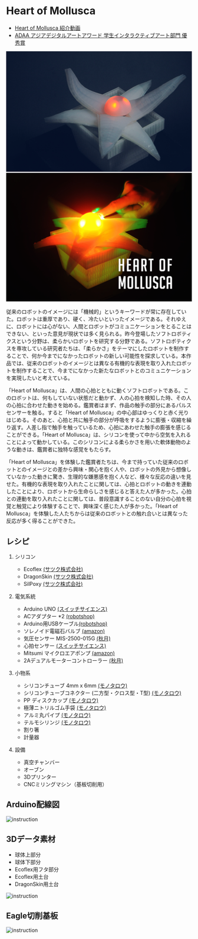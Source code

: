 # Heart of Mollusca

+ [Heart of Mollusca 紹介動画](https://vimeo.com/240353748)
+ [ADAA アジアデジタルアートアワード 学生インタラクティブアート部門 優秀賞](https://adaa.jp/ja/winners/winners2017.html)

<img src="img/heart_of_mollusca_01.jpg" alt="pic01" title="写真1">
<img src="img/heart_of_mollusca_02.jpg" alt="pic02" title="写真2">

 従来のロボットのイメージには「機械的」というキーワードが常に存在していた。ロボットは重厚であり、硬く、冷たいといったイメージである。それゆえに、ロボットには心がない、人間とロボットがコミュニケーションをとることはできない、といった意見が現状では多く見られる。昨今登場したソフトロボティクスという分野は、柔らかいロボットを研究する分野である。ソフトロボティクスを専攻している研究者たちは、「柔らかさ」をテーマにしたロボットを制作することで、何か今までになかったロボットの新しい可能性を探求している。本作品では、従来のロボットのイメージとは異なる有機的な表現を取り入れたロボットを制作することで、今までになかった新たなロボットとのコミュニケーションを実現したいと考えている。

 「Heart of Mollusca」は、人間の心拍とともに動くソフトロボットである。このロボットは、何もしていない状態だと動かず、人の心拍を検知した時、その人の心拍に合わせた動きを始める。鑑賞者はまず、作品の触手の部分にあるパルスセンサーを触る。すると「Heart of Mollusca」の中心部はゆっくりと赤く光りはじめる。そのあと、心拍と共に触手の部分が呼吸をするように膨張・収縮を繰り返す。人差し指で触手を触っているため、心拍にあわせた触手の膨張を感じることができる。「Heart of Mollusca」は、シリコンを使って中から空気を入れることによって動かしている。このシリコンによる柔らかさを用いた軟体動物のような動きは、鑑賞者に独特な感覚をもたらす。
 
 「Heart of Mollusca」を体験した鑑賞者たちは、今まで持っていた従来のロボットとのイメージとの差から興味・関心を抱く人や、ロボットの外見から想像していなかった動きに驚き、生理的な嫌悪感を抱く人など、様々な反応の違いを見せた。有機的な表現を取り入れたことに関しては、心拍とロボットの動きを連動したことにより、ロボットから生命らしさを感じると答えた人が多かった。心拍との連動を取り入れたことに関しては、普段意識することのない自分の心拍を視覚と触覚により体験することで、興味深く感じた人が多かった。「Heart of Mollusca」を体験した人たちからは従来のロボットとの触れ合いとは異なった反応が多く得ることができた。

## レシピ

1. シリコン
	+ Ecoflex [(サツク株式会社)](https://vimeo.com/240353748)
	+ DragonSkin [(サツク株式会社)](https://vimeo.com/240353748)
	+ SilPoxy [(サツク株式会社)](https://vimeo.com/240353748)
2. 電気系統
	+ Arduino UNO [(スイッチサイエンス)](https://www.switch-science.com/catalog/789/)
	+ ACアダプター *2 [(robotshop)](https://www.robotshop.com/jp/ja/sfe-power-supply-9vdc-650ma.html?gclid=Cj0KCQiAieTUBRCaARIsAHeLDCRoRLYl_z6s6TUYaBdTTIyXx4kBBwY4bhTE5D_Uc6kAIAWn0mJUxUQaAsiUEALw_wcB)
	+ Arduino用USBケーブル[(robotshop)](https://www.robotshop.com/jp/ja/usb-cable-a-b-arduino.html?gclid=Cj0KCQiAieTUBRCaARIsAHeLDCRSxl-ueeIAc31IGcQsqSDnOyR4DFE949DfWbx3aC_7zmRv_d67dfsaAtkGEALw_wcB)
	+ ソレノイド電磁石バルブ [(amazon)](https://www.amazon.co.jp/uxcell-a14010700ux0271-uxcell-%E3%82%BD%E3%83%AC%E3%83%8E%E3%82%A4%E3%83%89%E9%9B%BB%E7%A3%81%E7%9F%B3%E5%BC%81-%E3%82%BD%E3%83%AC%E3%83%8E%E3%82%A4%E3%83%89%E9%9B%BB%E7%A3%81%E7%9F%B3%E3%83%90%E3%83%AB%E3%83%96-%E7%A9%BA%E6%B0%97%E3%82%AC%E3%82%B9%E3%82%BD%E3%83%AC%E3%83%8E%E3%82%A4%E3%83%89%E3%83%90%E3%83%AB%E3%83%96-DC%E3%83%9E%E3%82%B0%E3%83%8D%E3%83%83%E3%83%88-%E3%82%AA%E3%83%BC%E3%83%97%E3%83%B3%E3%83%95%E3%83%AC%E3%83%BC%E3%83%A0-0-4-0-5kgf-cm2-2-6V/dp/B00JR3ZQSC/ref=pd_sbs_328_19?_encoding=UTF8&psc=1&refRID=D9Q86W53MPAES85V7PW6)
	+ 気圧センサー MIS-2500-015G [(秋月)](http://akizukidenshi.com/catalog/g/gP-07272/)
	+ 心拍センサー [(スイッチサイエンス)](https://www.switch-science.com/catalog/1135/)
	+ Mitsumi マイクロエアポンプ [(amazon)](https://www.amazon.co.jp/Mitsumi-R-14-%E3%83%9E%E3%82%A4%E3%82%AF%E3%83%AD%E3%82%A8%E3%82%A2%E3%83%9D%E3%83%B3%E3%83%97-200mA-%E3%83%9F%E3%83%8B%E3%83%9D%E3%83%B3%E3%83%97/dp/B01H6VHRDS/ref=sr_1_1?ie=UTF8&qid=1492408470&sr=8-1&keywords=mitsumi)
	+ 2Aデュアルモーターコントローラー [(秋月)](http://akizukidenshi.com/catalog/g/gM-06680/)
3. 小物系
	+ シリコンチューブ 4mm x 6mm [(モノタロウ)](https://www.monotaro.com/g/00250063/)
	+ シリコンチューブコネクター (二方型・クロス型・T型) [(モノタロウ)](https://www.monotaro.com/p/8933/4497/)
	+ PP ディスクカップ [(モノタロウ)](https://www.monotaro.com/p/5843/8712/?t.q=%83%7E%83L%83V%83%93%83O%83J%83b%83v)
	+ 極薄ニトリルゴム手袋 [(モノタロウ)](https://www.monotaro.com/g/00277898/?t.q=%8E%E8%91%DC)
	+ アルミ丸パイプ [(モノタロウ)](https://www.monotaro.com/g/00280306/)
	+ テルモシリンジ [(モノタロウ)](https://www.monotaro.com/p/0292/1861/?t.q=%83V%83%8A%83%93%83W)
	+ 割り箸
	+ 計量器
	
4. 設備
	+ 真空チャンバー
	+ オーブン
	+ 3Dプリンター
	+ CNCミリングマシン（基板切削用）
	
## Arduino配線図

<img src="img/inst_arduino.png" alt="instruction" title="説明">

## 3Dデータ素材

* 球体上部分
* 球体下部分
* Ecoflex用フタ部分
* Ecoflex用土台
* DragonSkin用土台

<img src="img/inst_3d.png" alt="instruction" title="説明">

## Eagle切削基板

<img src="img/inst_eagle.png" alt="instruction" title="説明">
